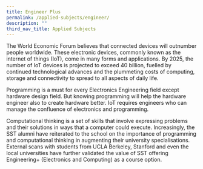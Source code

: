 ```yaml
---
title: Engineer Plus
permalink: /applied-subjects/engineer/
description: ""
third_nav_title: Applied Subjects
---
```

The World Economic Forum believes that connected devices will outnumber people worldwide. These electronic devices, commonly known as the internet of things (IoT), come in many forms and applications. By 2025, the number of IoT devices is projected to exceed 40 billion, fuelled by continued technological advances and the plummeting costs of computing, storage and connectivity to spread to all aspects of daily life.

Programming is a must for every Electronics Engineering field except hardware design field. But knowing programming will help the hardware engineer also to create hardware better. IoT requires engineers who can manage the confluence of electronics and programming.

Computational thinking is a set of skills that involve expressing problems and their solutions in ways that a computer could execute. Increasingly, the SST alumni have reiterated to the school on the importance of programming and computational thinking in augmenting their university specialisations. External scans with students from UCLA Berkeley, Stanford and even the local universities have further validated the value of SST offering Engineering+ (Electronics and Computing) as a course option.